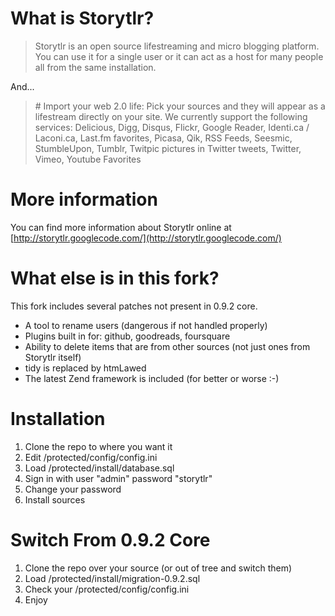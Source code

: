 # What is Storytlr? #

<blockquote>Storytlr is an open source lifestreaming and micro blogging platform. You can use it for a single user or it can act as a host for many people all from the same installation.</blockquote>

And...

<blockquote># Import your web 2.0 life: Pick your sources and they will appear as a lifestream directly on your site. We currently support the following services: Delicious, Digg, Disqus, Flickr, Google Reader, Identi.ca / Laconi.ca, Last.fm favorites, Picasa, Qik, RSS Feeds, Seesmic, StumbleUpon, Tumblr, Twitpic pictures in Twitter tweets, Twitter, Vimeo, Youtube Favorites</blockquote>

# More information #

You can find more information about Storytlr online at [http://storytlr.googlecode.com/](http://storytlr.googlecode.com/)

# What else is in this fork? #

This fork includes several patches not present in 0.9.2 core.

* A tool to rename users (dangerous if not handled properly)
* Plugins built in for: github, goodreads, foursquare
* Ability to delete items that are from other sources (not just ones from Storytlr itself)
* tidy is replaced by htmLawed
* The latest Zend framework is included (for better or worse :-)

# Installation #

1. Clone the repo to where you want it
2. Edit /protected/config/config.ini
3. Load /protected/install/database.sql
4. Sign in with user "admin" password "storytlr"
5. Change your password
6. Install sources

# Switch From 0.9.2 Core #

1. Clone the repo over your source (or out of tree and switch them)
2. Load /protected/install/migration-0.9.2.sql
3. Check your /protected/config/config.ini
4. Enjoy
